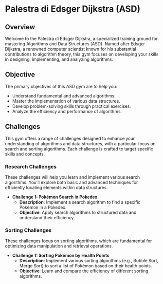# Palestra di Edsger Dijkstra (ASD)

## Overview
Welcome to the Palestra di Edsger Dijkstra, a specialized training ground for mastering Algorithms and Data Structures (ASD). Named after Edsger Dijkstra, a renowned computer scientist known for his substantial contributions to algorithm theory, this gym focuses on developing your skills in designing, implementing, and analyzing algorithms.

## Objective
The primary objectives of this ASD gym are to help you:
- Understand fundamental and advanced algorithms.
- Master the implementation of various data structures.
- Develop problem-solving skills through practical exercises.
- Analyze the efficiency and performance of algorithms.

## Challenges
This gym offers a range of challenges designed to enhance your understanding of algorithms and data structures, with a particular focus on search and sorting algorithms. Each challenge is crafted to target specific skills and concepts.

### Research Challenges
These challenges will help you learn and implement various search algorithms. You'll explore both basic and advanced techniques for efficiently locating elements within data structures.

- **Challenge 1: Pokémon Search in Pokedex**
  - **Description**: Implement a search algorithm to find a specific Pokémon in a Pokedex.
  - **Objective**: Apply search algorithms to structured data and understand their efficiency.

### Sorting Challenges
These challenges focus on sorting algorithms, which are fundamental for optimizing data manipulation and retrieval operations.

- **Challenge 1: Sorting Pokémon by Health Points**
  - **Description**: Implement various sorting algorithms (e.g., Bubble Sort, Merge Sort) to sort a list of Pokémon based on their health points.
  - **Objective**: Learn and compare the efficiency of different sorting algorithms.

